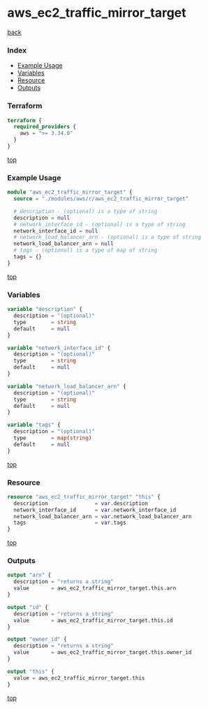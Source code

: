 # aws_ec2_traffic_mirror_target

[back](../aws.md)

### Index

- [Example Usage](#example-usage)
- [Variables](#variables)
- [Resource](#resource)
- [Outputs](#outputs)

### Terraform

```terraform
terraform {
  required_providers {
    aws = ">= 3.34.0"
  }
}
```

[top](#index)

### Example Usage

```terraform
module "aws_ec2_traffic_mirror_target" {
  source = "./modules/aws/r/aws_ec2_traffic_mirror_target"

  # description - (optional) is a type of string
  description = null
  # network_interface_id - (optional) is a type of string
  network_interface_id = null
  # network_load_balancer_arn - (optional) is a type of string
  network_load_balancer_arn = null
  # tags - (optional) is a type of map of string
  tags = {}
}
```

[top](#index)

### Variables

```terraform
variable "description" {
  description = "(optional)"
  type        = string
  default     = null
}

variable "network_interface_id" {
  description = "(optional)"
  type        = string
  default     = null
}

variable "network_load_balancer_arn" {
  description = "(optional)"
  type        = string
  default     = null
}

variable "tags" {
  description = "(optional)"
  type        = map(string)
  default     = null
}
```

[top](#index)

### Resource

```terraform
resource "aws_ec2_traffic_mirror_target" "this" {
  description               = var.description
  network_interface_id      = var.network_interface_id
  network_load_balancer_arn = var.network_load_balancer_arn
  tags                      = var.tags
}
```

[top](#index)

### Outputs

```terraform
output "arn" {
  description = "returns a string"
  value       = aws_ec2_traffic_mirror_target.this.arn
}

output "id" {
  description = "returns a string"
  value       = aws_ec2_traffic_mirror_target.this.id
}

output "owner_id" {
  description = "returns a string"
  value       = aws_ec2_traffic_mirror_target.this.owner_id
}

output "this" {
  value = aws_ec2_traffic_mirror_target.this
}
```

[top](#index)